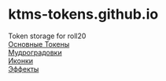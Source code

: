# ktms-tokens.github.io
Token storage for roll20\
[Основные Токены](https://github.com/CatacombNoop/ktms-tokens/blob/main/images_main/README.md)\
[Мудроградовки](https://github.com/CatacombNoop/ktms-tokens/blob/main/images_mudrog/README.md)\
[Иконки](https://github.com/CatacombNoop/ktms-tokens/blob/main/images_icons/README.md)\
[Эффекты](https://github.com/CatacombNoop/ktms-tokens/blob/main/images_sfx/README.md)
